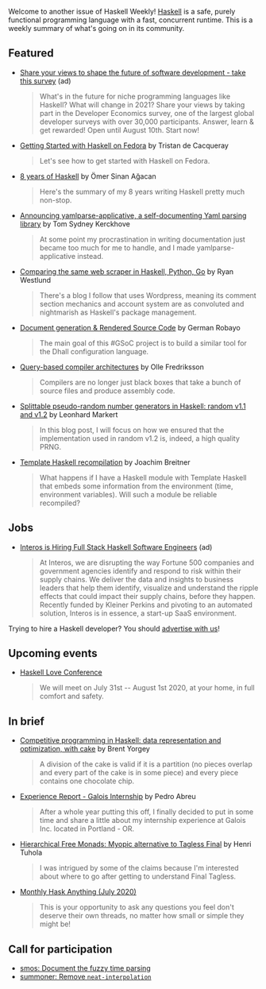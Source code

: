 Welcome to another issue of Haskell Weekly!
[Haskell](https://www.haskell.org) is a safe, purely functional programming language with a fast, concurrent runtime.
This is a weekly summary of what's going on in its community.

## Featured

- [Share your views to shape the future of software development - take this survey](https://www.developereconomics.net/?utm_medium=newsletter&utm_source=haskell&utm_campaign=haskell_newsletter) (ad)
  > What's in the future for niche programming languages like Haskell? What will change in 2021? Share your views by taking part in the Developer Economics survey, one of the largest global developer surveys with over 30,000 participants. Answer, learn & get rewarded! Open until August 10th. Start now!

- [Getting Started with Haskell on Fedora](https://fedoramagazine.org/getting-started-with-haskell-on-fedora/) by Tristan de Cacqueray
  > Let's see how to get started with Haskell on Fedora.

- [8 years of Haskell](https://osa1.net/posts/2020-06-30-8-years-of-haskell.html) by Ömer Sinan Ağacan
  > Here's the summary of my 8 years writing Haskell pretty much non-stop.

- [Announcing yamlparse-applicative, a self-documenting Yaml parsing library](https://cs-syd.eu/posts/2020-06-28-yamlparse-applicative) by Tom Sydney Kerckhove
  > At some point my procrastination in writing documentation just became too much for me to handle, and I made yamlparse-applicative instead.

- [Comparing the same web scraper in Haskell, Python, Go](https://dev.to/yujiri8/comparing-the-same-web-scraper-in-haskell-python-go-387a) by Ryan Westlund
  > There's a blog I follow that uses Wordpress, meaning its comment section mechanics and account system are as convoluted and nightmarish as Haskell's package management.

- [Document generation & Rendered Source Code](https://dev.to/german1608/document-generation-rendered-source-code-10cb) by German Robayo
  > The main goal of this #GSoC project is to build a similar tool for the Dhall configuration language.

- [Query-based compiler architectures](https://ollef.github.io/blog/posts/query-based-compilers.html) by Olle Fredriksson
  > Compilers are no longer just black boxes that take a bunch of source files and produce assembly code.

- [Splittable pseudo-random number generators in Haskell: random v1.1 and v1.2](https://www.tweag.io/blog/2020-06-29-prng-test/) by Leonhard Markert
  > In this blog post, I will focus on how we ensured that the implementation used in random v1.2 is, indeed, a high quality PRNG.

- [Template Haskell recompilation](https://www.joachim-breitner.de/blog/772-Template_Haskell_recompilation) by Joachim Breitner
  > What happens if I have a Haskell module with Template Haskell that embeds some information from the environment (time, environment variables). Will such a module be reliable recompiled?

## Jobs

- [Interos is Hiring Full Stack Haskell Software Engineers](https://www.interos.ai/vacancies/#haskell-software-engineer) (ad)
  > At Interos, we are disrupting the way Fortune 500 companies and government agencies identify and respond to risk within their supply chains. We deliver the data and insights to business leaders that help them identify, visualize and understand the ripple effects that could impact their supply chains, before they happen. Recently funded by Kleiner Perkins and pivoting to an automated solution, Interos is in essence, a start-up SaaS environment.

Trying to hire a Haskell developer?
You should [advertise with us](https://haskellweekly.news/advertising.html)!

## Upcoming events

- [Haskell Love Conference](https://haskell.love)
  > We will meet on July 31st -- August 1st 2020, at your home, in full comfort and safety.

## In brief

- [Competitive programming in Haskell: data representation and optimization, with cake](https://byorgey.wordpress.com/2020/06/29/competitive-programming-in-haskell-data-representation-and-optimization-with-cake/) by Brent Yorgey
  > A division of the cake is valid if it is a partition (no pieces overlap and every part of the cake is in some piece) and every piece contains one chocolate chip.

- [Experience Report - Galois Internship](https://pedroabreu0.github.io/blog/2020/06/27/Experience-Report-Galois-Internship) by Pedro Abreu
  > After a whole year putting this off, I finally decided to put in some time and share a little about my internship experience at Galois Inc. located in Portland - OR.

- [Hierarchical Free Monads: Myopic alternative to Tagless Final](https://boxbase.org/entries/2020/jun/29/hierarchical-free-monads-criticism/) by Henri Tuhola
  > I was intrigued by some of the claims because I'm interested about where to go after getting to understand Final Tagless.

- [Monthly Hask Anything (July 2020)](https://np.reddit.com/r/haskell/comments/hirei7/monthly_hask_anything_july_2020/)
  > This is your opportunity to ask any questions you feel don't deserve their own threads, no matter how small or simple they might be!

## Call for participation

-   [smos: Document the fuzzy time parsing](https://github.com/NorfairKing/smos/issues/124)
-   [summoner: Remove `neat-interpolation`](https://github.com/kowainik/summoner/issues/477)

